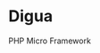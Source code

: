 # Digua

PHP Micro Framework

[//]: # (TODO implement inherited exceptions)
[//]: # (TODO cover with tests)